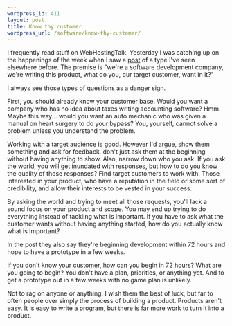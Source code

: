 ```yaml
--- 
wordpress_id: 411
layout: post
title: Know thy customer
wordpress_url: /software/know-thy-customer/
---
```


<p>I frequently read stuff on WebHostingTalk.  Yesterday I was catching up on the happenings of the week when I saw a <a href="http://www.webhostingtalk.com/showthread.php?t=868221">post</a> of a type I've seen elsewhere before.  The premise is "we're a software development company, we're writing this product, what do you, our target customer, want in it?"</p>

<p>I always see those types of questions as a danger sign.</p>

<p>First, you should already know your customer base.  Would you want a company who has no idea about taxes writing accounting software?  Hmm.  Maybe this way... would you want an auto mechanic who was given a manual on heart surgery to do your bypass?  You, yourself, cannot solve a problem unless you understand the problem.</p>

<p>Working with a target audience is good.  However I'd argue, show them something and ask for feedback, don't just ask them at the beginning without having anything to show.  Also, narrow down who you ask.  If you ask the world, you will get inundated with responses, but how to do you know the quality of those responses?  Find target customers to work with.  Those interested in your product, who have a reputation in the field or some sort of credibility, and allow their interests to be vested in your success.</p>

<p>By asking the world and trying to meet all those requests, you'll lack a sound focus on your product and scope.  You may end up trying to do everything instead of tackling what is important.  If you have to ask what the customer wants without having anything started, how do you actually know what is important?</p>

<p>In the post they also say they're beginning development within 72 hours and hope to have a prototype in a few weeks.</p>

<p>If you don't know your customer, how can you begin in 72 hours?  What are you going to begin?  You don't have a plan, priorities, or anything yet.  And to get a prototype out in a few weeks with no game plan is unlikely.</p>

<p>Not to rag on anyone or anything.  I wish them the best of luck, but far to often people over simply the process of building a product.  Products aren't easy.  It is easy to write a program, but there is far more work to turn it into a product.</p>
         
